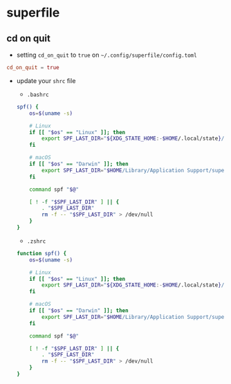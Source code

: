 # superfile


## cd on quit

- setting `cd_on_quit` to `true` on `~/.config/superfile/config.toml`

```toml
cd_on_quit = true
```

- update your `shrc` file

    - `.bashrc`
    ```sh
    spf() {
        os=$(uname -s)

        # Linux
        if [[ "$os" == "Linux" ]]; then
            export SPF_LAST_DIR="${XDG_STATE_HOME:-$HOME/.local/state}/superfile/lastdir"
        fi

        # macOS
        if [[ "$os" == "Darwin" ]]; then
            export SPF_LAST_DIR="$HOME/Library/Application Support/superfile/lastdir"
        fi

        command spf "$@"

        [ ! -f "$SPF_LAST_DIR" ] || {
            . "$SPF_LAST_DIR"
            rm -f -- "$SPF_LAST_DIR" > /dev/null
        }
    }
    ```
    - `.zshrc`
    ```sh
    function spf() {
        os=$(uname -s)

        # Linux
        if [[ "$os" == "Linux" ]]; then
            export SPF_LAST_DIR="${XDG_STATE_HOME:-$HOME/.local/state}/superfile/lastdir"
        fi

        # macOS
        if [[ "$os" == "Darwin" ]]; then
            export SPF_LAST_DIR="$HOME/Library/Application Support/superfile/lastdir"
        fi

        command spf "$@"

        [ ! -f "$SPF_LAST_DIR" ] || {
            . "$SPF_LAST_DIR"
            rm -f -- "$SPF_LAST_DIR" > /dev/null
        }
    }
    ```
